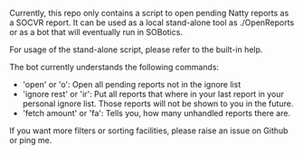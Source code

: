 Currently, this repo only contains a script to open pending Natty reports as a SOCVR report. It can be used as a local stand-alone tool as ./OpenReports or as a bot that will eventually run in SOBotics.

For usage of the stand-alone script, please refer to the built-in help.

The bot currently understands the following commands:

 - 'open' or 'o': Open all pending reports not in the ignore list
 - 'ignore rest' or 'ir': Put all reports that where in your last report in your personal ignore list. Those reports will not be shown to you in the future.
 - 'fetch amount' or 'fa': Tells you, how many unhandled reports there are.

If you want more filters or sorting facilities, please raise an issue on Github or ping me.

